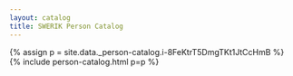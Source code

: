 ```yaml
---
layout: catalog
title: SWERIK Person Catalog
---
```

{% assign p = site.data._person-catalog.i-8FeKtrT5DmgTKt1JtCcHmB %}
{% include person-catalog.html p=p %}

